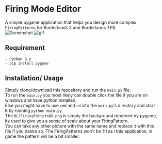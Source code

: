 # Firing Mode Editor
A simple pygame application that helps you design more complex `FiringPattern`s for Borderlands 2 and Borderlands TPS.   
![Screenshot](https://cdn.discordapp.com/attachments/288382606288879629/709534569916923995/unknown.png)
![gif](https://cdn.discordapp.com/attachments/551872681650421774/711542842572537875/donk.gif)
## Requirement
    - Python 3.x
    - pip install pygame
    
## Installation/ Usage
Simply clone/download this repository and run the ``main.py`` file.   
To run the `main.py` you most likely can double click the file if you are on windows and have python installed.  
Else you might have to use ``cmd`` and ``cd`` into the ``main.py``'s  directory and start it by running ``python main.py``.  
The `BL2FiringPatternBG.png` is simply the background rendered by pygame, its used to give you a sense of scale about your FiringPattern.  
You can take any other picture with the same name and replace it with this file if you desire so.
The FiringPatterns won't be 1:1 as i this application, in game the pattern will be a bit smaller.